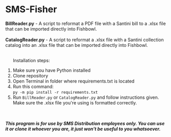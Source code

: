# SMS-Fisher
<b>BillReader.py</b> - A script to reformat a PDF file with a Santini bill to a .xlsx file that can be imported directly into Fishbowl.</br></br>
<b>CatalogReader.py</b> - A script to reformat a .xlsx file with a Santini collection catalog into an .xlsx file that can be imported directly into Fishbowl.</br></br>
<ul>Installation steps:</ul>
<ol>
    <li>Make sure you have Python installed</li>
    <li>Clone repository</li>
    <li>Open Terminal in folder where requirements.txt is located</li>
    <li>Run this command:
    <br><code>py -m pip install -r requirements.txt</code></li>
    <li>Run <code>BillReader.py</code> or <code>CatalogReader.py</code> and follow instructions given. Make sure the .xlsx file you're using is formatted correctly.</li>
</ol>
<br><br>
<b><i>This program is for use by SMS Distribution employees only. You can use it or clone it whoever you are, it just won't be useful to you whatsoever.</i></b>

